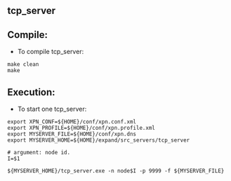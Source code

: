 
 tcp_server
 ----------

## Compile:
 * To compile tcp_server:
```
make clean
make
```

## Execution:

 * To start one tcp_server:
```
export XPN_CONF=${HOME}/conf/xpn.conf.xml
export XPN_PROFILE=${HOME}/conf/xpn.profile.xml
export MYSERVER_FILE=${HOME}/conf/xpn.dns
export MYSERVER_HOME=${HOME}/expand/src_servers/tcp_server

# argument: node id.
I=$1

${MYSERVER_HOME}/tcp_server.exe -n node$I -p 9999 -f ${MYSERVER_FILE}
```

